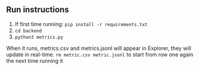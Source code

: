## Run instructions

1. If first time running: `pip install -r requirements.txt`
2. `cd backend`
3. `python3 metrics.py`

When it runs, metrics.csv and metrics.jsonl will appear in Explorer, they will update in real-time.
`rm metric.csv metric.jsonl` to start from row one again the next time running it
